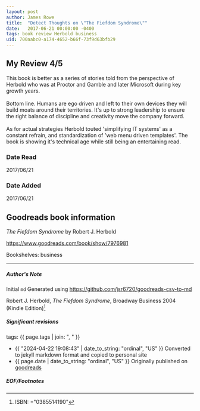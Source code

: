 ```yaml
---
layout: post
author: James Rowe
title:  "Detect Thoughts on \"The Fiefdom Syndrome\""
date:   2017-06-21 00:00:00 -0400
tags: book review Herbold business
uid: 700aabc0-a174-4652-b66f-73f9d63bfb29
---
```


<!-- highly dependent on how you personally use jekyll templates, and how you want this to show up -->
<!-- escape any jekyll keys with double brackets -->

## My Review 4/5

This book is better as a series of stories told from the perspective of Herbold who was at Proctor and Gamble and later Microsoft during key growth years.<br/><br/>Bottom line. Humans are ego driven and left to their own devices they will build moats around their territories. It's up to strong leadership to ensure the right balance of discipline and creativity move the company forward.<br/><br/>As for actual strategies Herbold touted 'simplifying IT systems' as a constant refrain, and standardization of 'web menu driven templates'. The book is showing it's technical age while still being an entertaining read.

### Date Read
2017/06/21

### Date Added
2017/06/21

## Goodreads book information

*The Fiefdom Syndrome* by Robert J. Herbold

https://www.goodreads.com/book/show/7976981

Bookshelves: business

---

##### Author's Note

Initial `md` Generated using https://github.com/jsr6720/goodreads-csv-to-md

Robert J. Herbold, *The Fiefdom Syndrome*,  Broadway Business 2004 (Kindle Edition)[^1]

##### Significant revisions

tags: {{ page.tags | join: ", " }} <!-- todo move this somewhere -->

- {{ "2024-04-22 19:08:43" | date_to_string: "ordinal", "US" }} Converted to jekyll markdown format and copied to personal site
- {{ page.date | date_to_string: "ordinal", "US" }} Originally published on [goodreads](https://www.goodreads.com)

##### EOF/Footnotes

[^1]: ISBN: ="0385514190"